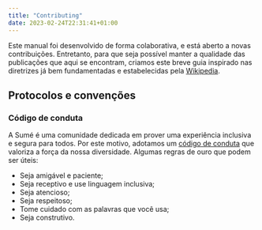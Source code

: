 ```yaml
---
title: "Contributing"
date: 2023-02-24T22:31:41+01:00
---
```


Este manual foi desenvolvido de forma colaborativa, e está aberto a novas contribuições. Entretanto, para que seja possível manter a qualidade das publicações que aqui se encontram, criamos este breve guia inspirado nas diretrizes já bem fundamentadas e estabelecidas pela [Wikipedia](https://wikipedia.org/).

## Protocolos e convenções

### Código de conduta

A Sumé é uma comunidade dedicada em prover uma experiência inclusiva e segura para todos. Por este motivo, adotamos um [código de conduta](https://sumelms.com/docs/conduct) que valoriza a força da nossa diversidade. Algumas regras de ouro que podem ser úteis:

- Seja amigável e paciente;
- Seja receptivo e use linguagem inclusiva;
- Seja atencioso;
- Seja respeitoso;
- Tome cuidado com as palavras que você usa;
- Seja construtivo.
